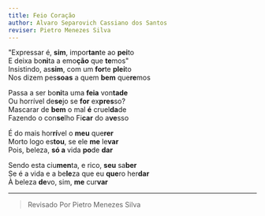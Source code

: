 ```yaml
---
title: Feio Coração
author: Alvaro Separovich Cassiano dos Santos
reviser: Pietro Menezes Silva
---   
```

"Expressar é, **sim**, impor**tan**te ao **pei**to    
E deixa bo**ni**ta a emo**ção** que **te**mos"    
Insistindo, as**sim**, com um **for**te **plei**to    
Nos dizem pes**soas** a quem **bem** que**re**mos    
    
Passa a ser bo**ni**ta uma **feia** von**tade**    
Ou horrível de**se**jo se **for** ex**pres**so?    
Mascarar de **bem** o mal **é** cruel**da**de    
Fazendo o con**se**lho Fi**car** do a**ve**sso    
    
É do mais hor**rí**vel o **meu** que**rer**    
Morto logo es**tou**, se ele **me** le**var**    
Pois, beleza, **só a** vida **po**de **dar**    
    
Sendo esta ciu**men**ta, e rico, **seu** sa**ber**    
Se é a vida e a be**le**za que eu **que**ro her**dar**    
À beleza **de**vo, sim, **me** cur**var**   
______

> Revisado Por Pietro Menezes Silva
